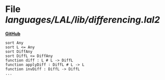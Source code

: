 # File _languages/LAL/lib/differencing.lal2_
**[GitHub](https://github.com/softlang/yas/blob/master/languages/LAL/lib/differencing.lal2)**
```
sort Any
sort L <= Any
sort DiffAny
sort DiffL <= DiffAny
function diff : L # L -> DiffL
function applyDiff : DiffL # L -> L
function invDiff : DiffL -> DiffL
...
```
